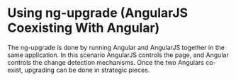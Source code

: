 # Using ng-upgrade \(AngularJS Coexisting With Angular\)

The ng-upgrade is done by running Angular and AngularJS together in the same application. In this scenario AngularJS controls the page, and Angular controls the change detection mechanisms. Once the two Angulars co-exist, upgrading can be done in strategic pieces.

